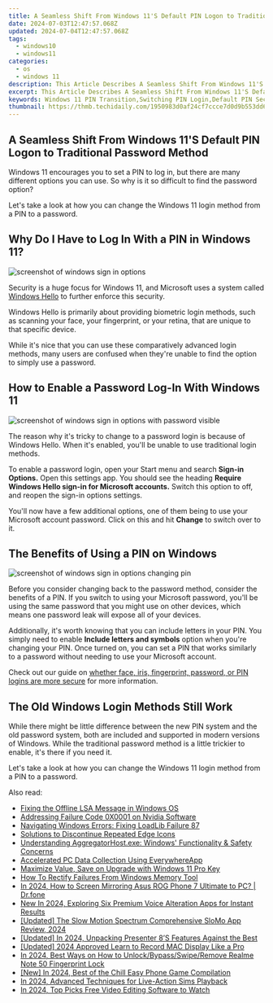 ```yaml
---
title: A Seamless Shift From Windows 11'S Default PIN Logon to Traditional Password Method
date: 2024-07-03T12:47:57.068Z
updated: 2024-07-04T12:47:57.068Z
tags:
  - windows10
  - windows11
categories:
  - os
  - windows 11
description: This Article Describes A Seamless Shift From Windows 11'S Default PIN Logon to Traditional Password Method
excerpt: This Article Describes A Seamless Shift From Windows 11'S Default PIN Logon to Traditional Password Method
keywords: Windows 11 PIN Transition,Switching PIN Login,Default PIN Security,Windows 11 Login Change,Move From PIN to Passwords,Traditional Password Windows 11,Upgrading PIN Logon Methods
thumbnail: https://thmb.techidaily.com/1950983d0af24cf7ccce7d0d9b553dd604417e3bd4a6dbac12c3df842a2a8fe2.jpg
---
```


## A Seamless Shift From Windows 11'S Default PIN Logon to Traditional Password Method

 Windows 11 encourages you to set a PIN to log in, but there are many different options you can use. So why is it so difficult to find the password option?

 Let's take a look at how you can change the Windows 11 login method from a PIN to a password.

## Why Do I Have to Log In With a PIN in Windows 11?

![screenshot of windows sign in options](https://static1.makeuseofimages.com/wordpress/wp-content/uploads/2023/09/screenshot_of_windows_sign_in_options.jpg)

 Security is a huge focus for Windows 11, and Microsoft uses a system called [Windows Hello](https://www.makeuseof.com/tag/what-is-windows-hello/) to further enforce this security.

 Windows Hello is primarily about providing biometric login methods, such as scanning your face, your fingerprint, or your retina, that are unique to that specific device.

 While it's nice that you can use these comparatively advanced login methods, many users are confused when they're unable to find the option to simply use a password.

## How to Enable a Password Log-In With Windows 11

![screenshot of windows sign in options with password visible](https://static1.makeuseofimages.com/wordpress/wp-content/uploads/2023/09/screenshot_of_windows_sign_in_options_with_password.jpg)

 The reason why it's tricky to change to a password login is because of Windows Hello. When it's enabled, you'll be unable to use traditional login methods.

 To enable a password login, open your Start menu and search **Sign-in Options.** Open this settings app. You should see the heading **Require Windows Hello sign-in for Microsoft accounts.** Switch this option to off, and reopen the sign-in options settings.

 You'll now have a few additional options, one of them being to use your Microsoft account password. Click on this and hit **Change** to switch over to it.

## The Benefits of Using a PIN on Windows

![screenshot of windows sign in options changing pin](https://static1.makeuseofimages.com/wordpress/wp-content/uploads/2023/09/screenshot_of_windows_sign_in_options_changing_pin.jpg)

 Before you consider changing back to the password method, consider the benefits of a PIN. If you switch to using your Microsoft password, you'll be using the same password that you might use on other devices, which means one password leak will expose all of your devices.

 Additionally, it's worth knowing that you can include letters in your PIN. You simply need to enable **Include letters and symbols** option when you're changing your PIN. Once turned on, you can set a PIN that works similarly to a password without needing to use your Microsoft account.

 Check out our guide on [whether face, iris, fingerprint, password, or PIN logins are more secure](https://www.makeuseof.com/face-iris-fingerprint-password-pin-most-secure/) for more information.

## The Old Windows Login Methods Still Work

 While there might be little difference between the new PIN system and the old password system, both are included and supported in modern versions of Windows. While the traditional password method is a little trickier to enable, it's there if you need it.

 Let's take a look at how you can change the Windows 11 login method from a PIN to a password.

<span class="atpl-alsoreadstyle">Also read:</span>
<div><ul>
<li><a href="https://win11-tips.techidaily.com/fixing-the-offline-lsa-message-in-windows-os/"><u>Fixing the Offline LSA Message in Windows OS</u></a></li>
<li><a href="https://win11-tips.techidaily.com/addressing-failure-code-0x0001-on-nvidia-software/"><u>Addressing Failure Code 0X0001 on Nvidia Software</u></a></li>
<li><a href="https://win11-tips.techidaily.com/navigating-windows-errors-fixing-loadlib-failure-87/"><u>Navigating Windows Errors: Fixing LoadLib Failure 87</u></a></li>
<li><a href="https://win11-tips.techidaily.com/solutions-to-discontinue-repeated-edge-icons/"><u>Solutions to Discontinue Repeated Edge Icons</u></a></li>
<li><a href="https://win11-tips.techidaily.com/understanding-aggregatorhostexe-windows-functionality-and-safety-concerns/"><u>Understanding AggregatorHost.exe: Windows' Functionality & Safety Concerns</u></a></li>
<li><a href="https://win11-tips.techidaily.com/accelerated-pc-data-collection-using-everywhereapp/"><u>Accelerated PC Data Collection Using EverywhereApp</u></a></li>
<li><a href="https://win11-tips.techidaily.com/maximize-value-save-on-upgrade-with-windows-11-pro-key/"><u>Maximize Value, Save on Upgrade with Windows 11 Pro Key</u></a></li>
<li><a href="https://win11-tips.techidaily.com/how-to-rectify-failures-from-windows-memory-tool/"><u>How To Rectify Failures From Windows Memory Tool</u></a></li>
<li><a href="https://screen-mirror.techidaily.com/in-2024-how-to-screen-mirroring-asus-rog-phone-7-ultimate-to-pc-drfone-by-drfone-android/"><u>In 2024, How to Screen Mirroring Asus ROG Phone 7 Ultimate to PC? | Dr.fone</u></a></li>
<li><a href="https://voice-adjusting.techidaily.com/new-in-2024-exploring-six-premium-voice-alteration-apps-for-instant-results/"><u>New In 2024, Exploring Six Premium Voice Alteration Apps for Instant Results</u></a></li>
<li><a href="https://some-approaches.techidaily.com/updated-the-slow-motion-spectrum-comprehensive-slomo-app-review-2024/"><u>[Updated] The Slow Motion Spectrum  Comprehensive SloMo App Review, 2024</u></a></li>
<li><a href="https://remote-screen-capture.techidaily.com/updated-in-2024-unpacking-presenter-8s-features-against-the-best/"><u>[Updated] In 2024, Unpacking Presenter 8’S Features Against the Best</u></a></li>
<li><a href="https://on-screen-recording.techidaily.com/updated-2024-approved-learn-to-record-mac-display-like-a-pro/"><u>[Updated] 2024 Approved  Learn to Record MAC Display Like a Pro</u></a></li>
<li><a href="https://easy-unlock-android.techidaily.com/in-2024-best-ways-on-how-to-unlockbypassswiperemove-realme-note-50-fingerprint-lock-by-drfone-android/"><u>In 2024, Best Ways on How to Unlock/Bypass/Swipe/Remove Realme Note 50 Fingerprint Lock</u></a></li>
<li><a href="https://screen-capture.techidaily.com/new-in-2024-best-of-the-chill-easy-phone-game-compilation/"><u>[New] In 2024, Best of the Chill  Easy Phone Game Compilation</u></a></li>
<li><a href="https://video-capture.techidaily.com/in-2024-advanced-techniques-for-live-action-sims-playback/"><u>In 2024, Advanced Techniques for Live-Action Sims Playback</u></a></li>
<li><a href="https://youtube-help.techidaily.com/in-2024-top-picks-free-video-editing-software-to-watch/"><u>In 2024, Top Picks  Free Video Editing Software to Watch</u></a></li>
</ul></div>

<ins class="adsbygoogle"
      style="display:block"
      data-ad-client="ca-pub-7571918770474297"
      data-ad-slot="8358498916"
      data-ad-format="auto"
      data-full-width-responsive="true"></ins>